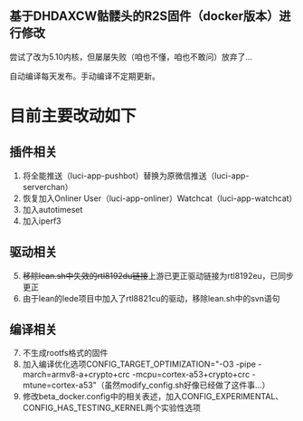 ## 基于DHDAXCW骷髅头的R2S固件（docker版本）进行修改
尝试了改为5.10内核，但屡屡失败（咱也不懂，咱也不敢问）放弃了...

自动编译每天发布。手动编译不定期更新。
# 目前主要改动如下
## 插件相关
1. 将全能推送（luci-app-pushbot）替换为原微信推送（luci-app-serverchan）
2. 恢复加入Onliner User（luci-app-onliner）Watchcat（luci-app-watchcat）
3. 加入autotimeset
4. 加入iperf3

## 驱动相关
5. ~~移除lean.sh中失效的rtl8192du链接~~上游已更正驱动链接为rtl8192eu，已同步更正
6. 由于lean的lede项目中加入了rtl8821cu的驱动，移除lean.sh中的svn语句

## 编译相关
7. 不生成rootfs格式的固件
8. 加入编译优化选项CONFIG_TARGET_OPTIMIZATION="-O3 -pipe -march=armv8-a+crypto+crc -mcpu=cortex-a53+crypto+crc -mtune=cortex-a53"（虽然modify_config.sh好像已经做了这件事...）
9. 修改beta_docker.config中的相关表述，加入CONFIG_EXPERIMENTAL、CONFIG_HAS_TESTING_KERNEL两个实验性选项
